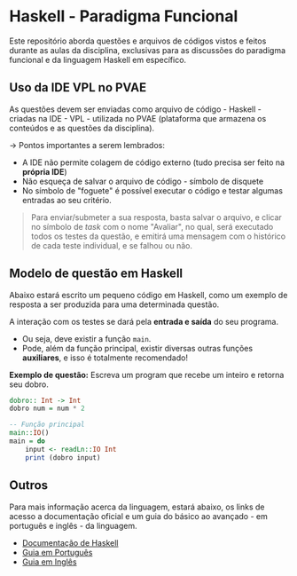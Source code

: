 # Haskell - Paradigma Funcional

Este repositório aborda questões e arquivos de códigos vistos e feitos durante as aulas da disciplina, exclusivas para as discussões do paradigma funcional e da linguagem Haskell em específico.

## Uso da IDE VPL no PVAE
As questões devem ser enviadas como arquivo de código - Haskell - criadas na IDE - VPL - utilizada no PVAE (plataforma que armazena os conteúdos e as questões da disciplina).

-> Pontos importantes a serem lembrados:
* A IDE não permite colagem de código externo (tudo precisa ser feito na **própria IDE**)
* Não esqueça de salvar o arquivo de código - símbolo de disquete
* No símbolo de "foguete" é possível executar o código e testar algumas entradas ao seu critério.
> Para enviar/submeter a sua resposta, basta salvar o arquivo, e clicar no símbolo de *task* com o nome "Avaliar", no qual, será executado todos os testes da questão, e emitirá uma mensagem com o histórico de cada teste individual, e se falhou ou não.

## Modelo de questão em Haskell
Abaixo estará escrito um pequeno código em Haskell, como um exemplo de resposta a ser produzida para uma determinada questão.

A interação com os testes se dará pela **entrada e saída** do seu programa.
* Ou seja, deve existir a função `main`.
* Pode, além da função principal, existir diversas outras funções **auxiliares**, e isso é totalmente recomendado!

__Exemplo de questão:__ Escreva um program que recebe um inteiro e retorna seu dobro.

```haskell
dobro:: Int -> Int
dobro num = num * 2

-- Função principal
main::IO()
main = do
    input <- readLn::IO Int
    print (dobro input)
```

## Outros
Para mais informação acerca da linguagem, estará abaixo, os links de acesso a documentação oficial e um guia do básico ao avançado - em português e inglês - da linguagem.
* [Documentação de Haskell](https://www.haskell.org/)
* [Guia em Português](https://haskell.tailorfontela.com.br/)
* [Guia em Inglês](https://learnyouahaskell.com/)